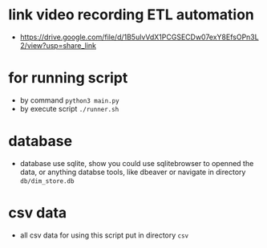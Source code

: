 # link video recording ETL automation

- https://drive.google.com/file/d/1B5ulvVdX1PCGSECDw07exY8EfsOPn3L2/view?usp=share_link

# for running script

- by command ```python3 main.py```
- by execute script ```./runner.sh```

# database

- database use sqlite, show you could use sqlitebrowser to openned
   the data, or anything databse tools, like dbeaver or navigate in
   directory `db/dim_store.db`

# csv data

- all csv data for using this script put in directory `csv`
